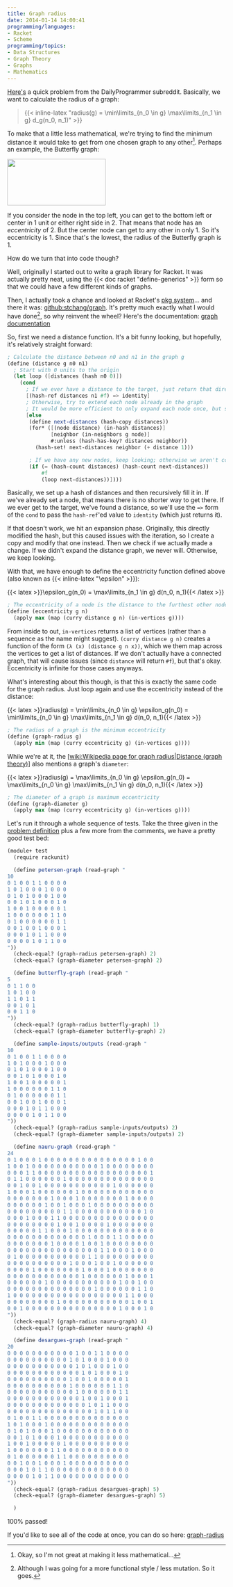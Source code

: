 ```yaml
---
title: Graph radius
date: 2014-01-14 14:00:41
programming/languages:
- Racket
- Scheme
programming/topics:
- Data Structures
- Graph Theory
- Graphs
- Mathematics
---
```

[Here's](http://www.reddit.com/r/dailyprogrammer/comments/1tiz4z/122313_challenge_140_intermediate_graph_radius/) a quick problem from the DailyProgrammer subreddit. Basically, we want to calculate the radius of a graph:

> {{< inline-latex "radius(g) = \min\limits_{n_0 \in g} \max\limits_{n_1 \in g} d_g(n_0, n_1)" >}}

<!--more-->

To make that a little less mathematical, we're trying to find the minimum distance it would take to get from one chosen graph to any other[^1]. Perhaps an example, the Butterfly graph:

<img alt="" src="https://upload.wikimedia.org/wikipedia/commons/f/f9/Butterfly_graph.svg" class="alignnone" width="227" height="107" />

If you consider the node in the top left, you can get to the bottom left or center in 1 unit or either right side in 2. That means that node has an *eccentricity* of 2. But the center node can get to any other in only 1. So it's eccentricity is 1. Since that's the lowest, the radius of the Butterfly graph is 1.

How do we turn that into code though?

Well, originally I started out to write a graph library for Racket. It was actually pretty neat, using the {{< doc racket "define-generics" >}} form so that we could have a few different kinds of graphs.

Then, I actually took a chance and looked at Racket's [pkg system](http://pkg.racket-lang.org/)... and there it was: [github:stchang/graph](https://github.com/stchang/graph/tree/master). It's pretty much exactly what I would have done[^2], so why reinvent the wheel? Here's the documentation: [graph documentation](http://stchang.github.io/graph/graph.html)

So, first we need a distance function. It's a bit funny looking, but hopefully, it's relatively straight forward:

```scheme
; Calculate the distance between n0 and n1 in the graph g
(define (distance g n0 n1)
  ; Start with 0 units to the origin
  (let loop ([distances (hash n0 0)])
    (cond
      ; If we ever have a distance to the target, just return that directly
      [(hash-ref distances n1 #f) => identity]
      ; Otherwise, try to extend each node already in the graph
      ; It would be more efficient to only expand each node once, but so it goes
      [else
       (define next-distances (hash-copy distances))
       (for* ([(node distance) (in-hash distances)]
              [neighbor (in-neighbors g node)]
              #:unless (hash-has-key? distances neighbor))
         (hash-set! next-distances neighbor (+ distance 1)))

       ; If we have any new nodes, keep looking; otherwise we aren't connected
       (if (= (hash-count distances) (hash-count next-distances))
           #f
           (loop next-distances))])))
```

Basically, we set up a hash of distances and then recursively fill it in. If we've already set a node, that means there is no shorter way to get there. If we ever get to the target, we've found a distance, so we'll use the `=>` form of the `cond` to pass the `hash-ref`'ed value to `identity` (which just returns it).

If that doesn't work, we hit an expansion phase. Originally, this directly modified the hash, but this caused issues with the iteration, so I create a copy and modify that one instead. Then we check if we actually made a change. If we didn't expand the distance graph, we never will. Otherwise, we keep looking.

With that, we have enough to define the eccentricity function defined above (also known as {{< inline-latex "\epsilon" >}}):

{{< latex >}}\epsilon_g(n_0) = \max\limits_{n_1 \in g} d(n_0, n_1){{< /latex >}}

```scheme
; The eccentricity of a node is the distance to the furthest other node
(define (eccentricity g n)
  (apply max (map (curry distance g n) (in-vertices g))))
```

From inside to out, `in-vertices` returns a list of vertices (rather than a sequence as the name might suggest). `(curry distance g n)` creates a function of the form `(λ (x) (distance g n x))`, which we them map across the vertices to get a list of distances. If we don't actually have a connected graph, that will cause issues (since `distance` will return `#f`), but that's okay. Eccentricity is infinite for those cases anyways.

What's interesting about this though, is that this is exactly the same code for the graph radius. Just loop again and use the eccentricity instead of the distance:

{{< latex >}}radius(g) = \min\limits_{n_0 \in g} \epsilon_g(n_0) = \min\limits_{n_0 \in g} \max\limits_{n_1 \in g} d(n_0, n_1){{< /latex >}}

```scheme
; The radius of a graph is the minimum eccentricity
(define (graph-radius g)
  (apply min (map (curry eccentricity g) (in-vertices g))))
```

While we're at it, the [[wiki:Wikipedia page for graph radius|Distance (graph theory)]]() also mentions a graph's `diameter`:

{{< latex >}}radius(g) = \max\limits_{n_0 \in g} \epsilon_g(n_0) = \max\limits_{n_0 \in g} \max\limits_{n_1 \in g} d(n_0, n_1){{< /latex >}}

```scheme
; The diameter of a graph is maximum eccentricity
(define (graph-diameter g)
  (apply max (map (curry eccentricity g) (in-vertices g))))
```

Let's run it through a whole sequence of tests. Take the three given in the [problem definition](http://www.reddit.com/r/dailyprogrammer/comments/1tiz4z/122313_challenge_140_intermediate_graph_radius/) plus a few more from the comments, we have a pretty good test bed:

```scheme
(module+ test
  (require rackunit)

  (define petersen-graph (read-graph "
10
0 1 0 0 1 1 0 0 0 0
1 0 1 0 0 0 1 0 0 0
0 1 0 1 0 0 0 1 0 0
0 0 1 0 1 0 0 0 1 0
1 0 0 1 0 0 0 0 0 1
1 0 0 0 0 0 0 1 1 0
0 1 0 0 0 0 0 0 1 1
0 0 1 0 0 1 0 0 0 1
0 0 0 1 0 1 1 0 0 0
0 0 0 0 1 0 1 1 0 0
"))
  (check-equal? (graph-radius petersen-graph) 2)
  (check-equal? (graph-diameter petersen-graph) 2)

  (define butterfly-graph (read-graph "
5
0 1 1 0 0
1 0 1 0 0
1 1 0 1 1
0 0 1 0 1
0 0 1 1 0
"))
  (check-equal? (graph-radius butterfly-graph) 1)
  (check-equal? (graph-diameter butterfly-graph) 2)

  (define sample-inputs/outputs (read-graph "
10
0 1 0 0 1 1 0 0 0 0
1 0 1 0 0 0 1 0 0 0
0 1 0 1 0 0 0 1 0 0
0 0 1 0 1 0 0 0 1 0
1 0 0 1 0 0 0 0 0 1
1 0 0 0 0 0 0 1 1 0
0 1 0 0 0 0 0 0 1 1
0 0 1 0 0 1 0 0 0 1
0 0 0 1 0 1 1 0 0 0
0 0 0 0 1 0 1 1 0 0
"))
  (check-equal? (graph-radius sample-inputs/outputs) 2)
  (check-equal? (graph-diameter sample-inputs/outputs) 2)

  (define nauru-graph (read-graph "
24
0 1 0 0 0 1 0 0 0 0 0 0 0 0 0 0 0 0 0 0 0 1 0 0
1 0 0 1 0 0 0 0 0 0 0 0 0 0 0 1 0 0 0 0 0 0 0 0
0 0 0 1 1 0 0 0 0 0 0 0 0 0 0 0 0 0 0 0 0 0 0 1
0 1 1 0 0 0 0 0 0 1 0 0 0 0 0 0 0 0 0 0 0 0 0 0
0 0 1 0 0 1 0 0 0 0 0 0 0 0 0 0 0 1 0 0 0 0 0 0
1 0 0 0 1 0 0 0 0 0 0 1 0 0 0 0 0 0 0 0 0 0 0 0
0 0 0 0 0 0 0 1 0 0 0 1 0 0 0 0 0 0 0 1 0 0 0 0
0 0 0 0 0 0 1 0 0 1 0 0 0 1 0 0 0 0 0 0 0 0 0 0
0 0 0 0 0 0 0 0 0 1 1 0 0 0 0 0 0 0 0 0 0 0 1 0
0 0 0 1 0 0 0 1 1 0 0 0 0 0 0 0 0 0 0 0 0 0 0 0
0 0 0 0 0 0 0 0 1 0 0 1 0 0 0 0 1 0 0 0 0 0 0 0
0 0 0 0 0 1 1 0 0 0 1 0 0 0 0 0 0 0 0 0 0 0 0 0
0 0 0 0 0 0 0 0 0 0 0 0 0 1 0 0 0 1 1 0 0 0 0 0
0 0 0 0 0 0 0 1 0 0 0 0 1 0 0 1 0 0 0 0 0 0 0 0
0 0 0 0 0 0 0 0 0 0 0 0 0 0 0 1 1 0 0 0 1 0 0 0
0 1 0 0 0 0 0 0 0 0 0 0 0 1 1 0 0 0 0 0 0 0 0 0
0 0 0 0 0 0 0 0 0 0 1 0 0 0 1 0 0 1 0 0 0 0 0 0
0 0 0 0 1 0 0 0 0 0 0 0 1 0 0 0 1 0 0 0 0 0 0 0
0 0 0 0 0 0 0 0 0 0 0 0 1 0 0 0 0 0 0 1 0 0 0 1
0 0 0 0 0 0 1 0 0 0 0 0 0 0 0 0 0 0 1 0 0 1 0 0
0 0 0 0 0 0 0 0 0 0 0 0 0 0 1 0 0 0 0 0 0 1 1 0
1 0 0 0 0 0 0 0 0 0 0 0 0 0 0 0 0 0 0 1 1 0 0 0
0 0 0 0 0 0 0 0 1 0 0 0 0 0 0 0 0 0 0 0 1 0 0 1
0 0 1 0 0 0 0 0 0 0 0 0 0 0 0 0 0 0 1 0 0 0 1 0
"))
  (check-equal? (graph-radius nauru-graph) 4)
  (check-equal? (graph-diameter nauru-graph) 4)

  (define desargues-graph (read-graph "
20
0 0 0 0 0 0 0 0 0 0 0 1 0 0 1 1 0 0 0 0
0 0 0 0 0 0 0 0 0 0 1 0 1 0 0 0 1 0 0 0
0 0 0 0 0 0 0 0 0 0 0 1 0 1 0 0 0 1 0 0
0 0 0 0 0 0 0 0 0 0 0 0 1 0 1 0 0 0 1 0
0 0 0 0 0 0 0 0 0 0 1 0 0 1 0 0 0 0 0 1
0 0 0 0 0 0 0 0 0 0 1 0 0 0 0 0 0 1 1 0
0 0 0 0 0 0 0 0 0 0 0 1 0 0 0 0 0 0 1 1
0 0 0 0 0 0 0 0 0 0 0 0 1 0 0 1 0 0 0 1
0 0 0 0 0 0 0 0 0 0 0 0 0 1 0 1 1 0 0 0
0 0 0 0 0 0 0 0 0 0 0 0 0 0 1 0 1 1 0 0
0 1 0 0 1 1 0 0 0 0 0 0 0 0 0 0 0 0 0 0
1 0 1 0 0 0 1 0 0 0 0 0 0 0 0 0 0 0 0 0
0 1 0 1 0 0 0 1 0 0 0 0 0 0 0 0 0 0 0 0
0 0 1 0 1 0 0 0 1 0 0 0 0 0 0 0 0 0 0 0
1 0 0 1 0 0 0 0 0 1 0 0 0 0 0 0 0 0 0 0
1 0 0 0 0 0 0 1 1 0 0 0 0 0 0 0 0 0 0 0
0 1 0 0 0 0 0 0 1 1 0 0 0 0 0 0 0 0 0 0
0 0 1 0 0 1 0 0 0 1 0 0 0 0 0 0 0 0 0 0
0 0 0 1 0 1 1 0 0 0 0 0 0 0 0 0 0 0 0 0
0 0 0 0 1 0 1 1 0 0 0 0 0 0 0 0 0 0 0 0
"))
  (check-equal? (graph-radius desargues-graph) 5)
  (check-equal? (graph-diameter desargues-graph) 5)

  )
```

100% passed!

If you'd like to see all of the code at once, you can do so here: [graph-radius](https://github.com/jpverkamp/small-projects/blob/master/blog/graph-radius.rkt)

[^1]: Okay, so I'm not great at making it less mathematical...
[^2]: Although I was going for a more functional style / less mutation. So it goes.

